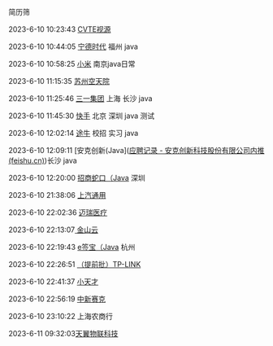 简历筛

2023-6-10 10:23:43 [CVTE视源](https://careers.cvte.com/zone/resume/applications)

2023-6-10 10:44:05 [宁德时代](https://app.mokahr.com/campus-recruitment/catlhr/92133?previewKey=458840a74cf24a97abdc9b2a9bb694ae2ac4e233b95e4e389e7b85a41563a2de#/candidateHome/applications) 福州 java

2023-6-10 10:58:25 [小米](https://xiaomi.jobs.f.mioffice.cn/internship/position/application?spread=6AA3R7B) 南京java日常 

2023-6-10 11:15:35 [苏州空天院](https://zhaopin.aircas.ac.cn/system/userInfo/myDeliveryDetail?id=1630106494559182849)

2023-6-10 11:25:46 [三一集团](http://sanycampus.zhiye.com/Portal/Apply/Index) 上海 长沙 java

2023-6-10 11:45:30 [快手](https://zhaopin.kuaishou.cn/recruit/e/#/official/my-apply/) 北京 深圳 java 测试

2023-6-10 12:02:14 [途牛](https://mp.weixin.qq.com/s/fVaZKNnGWcIB_zPcBELBBQ) 校招 实习 java

2023-6-10 12:09:11 [安克创新(Java]([应聘记录 - 安克创新科技股份有限公司内推 (feishu.cn)](https://anker-in.jobs.feishu.cn/referral/campus/position/application?token=NTsxNjg1NzU5ODQ0OTU2OzcwMjg3NDIyMzkxNTM4MzM0Nzk7NzA0MjU4NTMxMDkwNDE1ODQ3MQ))长沙 java

2023-6-10 12:20:00 [招商蛇口（Java](http://cmsk1979.zhiye.com/Portal/Apply/Index) 深圳

2023-6-10 21:38:06 [上汽通用](https://sgm.zhiye.com/Portal/Apply/Index)

2023-6-10 22:02:36 [迈瑞医疗](https://career.mindray.com/personal/deliveryRecord)

2023-6-10 22:13:07[ 金山云](https://app.mokahr.com/campus_apply/kingsoft/39364#/candidateHome/applications)

2023-6-10 22:19:43 [e签宝（Java](https://esign.zhiye.com/intern/jobs) 杭州

2023-6-10 22:26:51 [（提前批）TP-LINK](https://hr.tp-link.com.cn/socialDelivery)

2023-6-10 22:41:37 [小天才](https://xiaozhao.eebbk.com/campus-recruitment/eebbk/37594/#/)

2023-6-10 22:56:19 [中新赛克](https://recruit.sinovatio.com/resume/mine)

2023-6-10 23:10:22 上海农商行

2023-6-11 09:32:03[天翼物联科技](https://xyz.51job.com/External/MyResume/ResumeEnd.aspx?ctmid=85a16894-ad59-4b0a-8bbd-f87838e209c7&css=%2f%2fimg03.51jobcdn.com%2fehireplus%2f2022%2fstyle%2fehireplus2009%2fcp%2finc%2f&CtmName=天翼物联科技有限公司&resumeid=6695dcab-4185-4295-b1d5-c1621b7e4cfd&jobid=52f27b64-8c6d-45a0-800d-e32fe1a75077&accountid=167635152&ismap3=False&ismap4=False&prd=campus.51job.com&prp=&cd=xyz.51job.com&cp=&ruid=&backurl=&auid=&uuid=&partner=)

